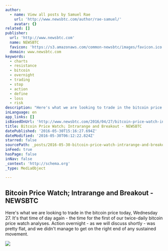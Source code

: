 ```yaml
---
author:
  - name: View all posts by Samuel Rae
    url: 'http://www.newsbtc.com/author/rae-samuel/'
    avatar: {}
related: []
publisher:
  url: 'http://www.newsbtc.com'
  name: NEWSBTC
  favicon: 'https://s3.amazonaws.com/common-newsbtc/images/favicon.ico'
  domain: www.newsbtc.com
keywords:
  - charts
  - resistance
  - bitcoin
  - overnight
  - trading
  - stop
  - action
  - define
  - loss
  - risk
description: "Here's what we are looking to trade in the bitcoin price today, Wednesday 27. It's that time of day again - the time for the first of our twice-daily bitcoin price watch analyses. Action overnight - as we will discuss shortly - was pretty flat, and we didn't manage to get on the right end of any sustained movement."
inLanguage: en
app_links: []
isBasedOnUrl: 'http://www.newsbtc.com/2016/04/27/bitcoin-price-watch-intrarange-breakout/'
title: Bitcoin Price Watch; Intrarange and Breakout - NEWSBTC
datePublished: '2016-05-30T15:16:27.694Z'
dateModified: '2016-05-30T06:12:22.824Z'
starred: false
sourcePath: _posts/2016-05-30-bitcoin-price-watch-intrarange-and-breakout-newsbtc.md
inFeed: true
hasPage: false
inNav: false
_context: 'http://schema.org'
_type: MediaObject

---
```

<article style=""><h1>Bitcoin Price Watch; Intrarange and Breakout - NEWSBTC</h1><p>Here's what we are looking to trade in the bitcoin price today, Wednesday 27. It's that time of day again - the time for the first of our twice-daily bitcoin price watch analyses. Action overnight - as we will discuss shortly - was pretty flat, and we didn't manage to get on the right end of any sustained movement.</p><img src="http://s3.amazonaws.com/main-newsbtc-images/2016/04/27094405/Screen-Shot-2016-04-27-at-10.35.38.png" /></article>